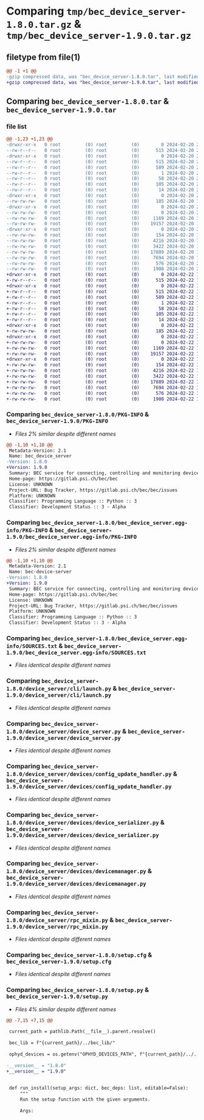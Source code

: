 # Comparing `tmp/bec_device_server-1.8.0.tar.gz` & `tmp/bec_device_server-1.9.0.tar.gz`

## filetype from file(1)

```diff
@@ -1 +1 @@
-gzip compressed data, was "bec_device_server-1.8.0.tar", last modified: Tue Feb 20 20:19:27 2024, max compression
+gzip compressed data, was "bec_device_server-1.9.0.tar", last modified: Thu Feb 22 19:50:21 2024, max compression
```

## Comparing `bec_device_server-1.8.0.tar` & `bec_device_server-1.9.0.tar`

### file list

```diff
@@ -1,23 +1,23 @@
-drwxr-xr-x   0 root         (0) root         (0)        0 2024-02-20 20:19:27.814470 bec_device_server-1.8.0/
--rw-r--r--   0 root         (0) root         (0)      515 2024-02-20 20:19:27.814470 bec_device_server-1.8.0/PKG-INFO
-drwxr-xr-x   0 root         (0) root         (0)        0 2024-02-20 20:19:27.814470 bec_device_server-1.8.0/bec_device_server.egg-info/
--rw-r--r--   0 root         (0) root         (0)      515 2024-02-20 20:19:27.000000 bec_device_server-1.8.0/bec_device_server.egg-info/PKG-INFO
--rw-r--r--   0 root         (0) root         (0)      589 2024-02-20 20:19:27.000000 bec_device_server-1.8.0/bec_device_server.egg-info/SOURCES.txt
--rw-r--r--   0 root         (0) root         (0)        1 2024-02-20 20:19:27.000000 bec_device_server-1.8.0/bec_device_server.egg-info/dependency_links.txt
--rw-r--r--   0 root         (0) root         (0)       58 2024-02-20 20:19:27.000000 bec_device_server-1.8.0/bec_device_server.egg-info/entry_points.txt
--rw-r--r--   0 root         (0) root         (0)      105 2024-02-20 20:19:27.000000 bec_device_server-1.8.0/bec_device_server.egg-info/requires.txt
--rw-r--r--   0 root         (0) root         (0)       14 2024-02-20 20:19:27.000000 bec_device_server-1.8.0/bec_device_server.egg-info/top_level.txt
-drwxr-xr-x   0 root         (0) root         (0)        0 2024-02-20 20:19:27.813470 bec_device_server-1.8.0/device_server/
--rw-rw-rw-   0 root         (0) root         (0)      185 2024-02-20 11:03:23.000000 bec_device_server-1.8.0/device_server/__init__.py
-drwxr-xr-x   0 root         (0) root         (0)        0 2024-02-20 20:19:27.813470 bec_device_server-1.8.0/device_server/cli/
--rw-rw-rw-   0 root         (0) root         (0)        0 2024-02-20 20:19:15.000000 bec_device_server-1.8.0/device_server/cli/__init__.py
--rw-rw-rw-   0 root         (0) root         (0)     1169 2024-02-20 11:03:23.000000 bec_device_server-1.8.0/device_server/cli/launch.py
--rw-rw-rw-   0 root         (0) root         (0)    19157 2024-02-20 17:20:48.000000 bec_device_server-1.8.0/device_server/device_server.py
-drwxr-xr-x   0 root         (0) root         (0)        0 2024-02-20 20:19:27.813470 bec_device_server-1.8.0/device_server/devices/
--rw-rw-rw-   0 root         (0) root         (0)      154 2024-02-20 11:03:23.000000 bec_device_server-1.8.0/device_server/devices/__init__.py
--rw-rw-rw-   0 root         (0) root         (0)     4216 2024-02-20 17:20:48.000000 bec_device_server-1.8.0/device_server/devices/config_update_handler.py
--rw-rw-rw-   0 root         (0) root         (0)     3422 2024-02-20 11:03:23.000000 bec_device_server-1.8.0/device_server/devices/device_serializer.py
--rw-rw-rw-   0 root         (0) root         (0)    17889 2024-02-20 17:20:48.000000 bec_device_server-1.8.0/device_server/devices/devicemanager.py
--rw-rw-rw-   0 root         (0) root         (0)     7694 2024-02-20 17:20:48.000000 bec_device_server-1.8.0/device_server/rpc_mixin.py
--rw-rw-rw-   0 root         (0) root         (0)      576 2024-02-20 20:19:27.829471 bec_device_server-1.8.0/setup.cfg
--rw-rw-rw-   0 root         (0) root         (0)     1908 2024-02-20 20:19:24.000000 bec_device_server-1.8.0/setup.py
+drwxr-xr-x   0 root         (0) root         (0)        0 2024-02-22 19:50:21.464958 bec_device_server-1.9.0/
+-rw-r--r--   0 root         (0) root         (0)      515 2024-02-22 19:50:21.465958 bec_device_server-1.9.0/PKG-INFO
+drwxr-xr-x   0 root         (0) root         (0)        0 2024-02-22 19:50:21.464958 bec_device_server-1.9.0/bec_device_server.egg-info/
+-rw-r--r--   0 root         (0) root         (0)      515 2024-02-22 19:50:21.000000 bec_device_server-1.9.0/bec_device_server.egg-info/PKG-INFO
+-rw-r--r--   0 root         (0) root         (0)      589 2024-02-22 19:50:21.000000 bec_device_server-1.9.0/bec_device_server.egg-info/SOURCES.txt
+-rw-r--r--   0 root         (0) root         (0)        1 2024-02-22 19:50:21.000000 bec_device_server-1.9.0/bec_device_server.egg-info/dependency_links.txt
+-rw-r--r--   0 root         (0) root         (0)       58 2024-02-22 19:50:21.000000 bec_device_server-1.9.0/bec_device_server.egg-info/entry_points.txt
+-rw-r--r--   0 root         (0) root         (0)      105 2024-02-22 19:50:21.000000 bec_device_server-1.9.0/bec_device_server.egg-info/requires.txt
+-rw-r--r--   0 root         (0) root         (0)       14 2024-02-22 19:50:21.000000 bec_device_server-1.9.0/bec_device_server.egg-info/top_level.txt
+drwxr-xr-x   0 root         (0) root         (0)        0 2024-02-22 19:50:21.463958 bec_device_server-1.9.0/device_server/
+-rw-rw-rw-   0 root         (0) root         (0)      185 2024-02-22 18:57:01.000000 bec_device_server-1.9.0/device_server/__init__.py
+drwxr-xr-x   0 root         (0) root         (0)        0 2024-02-22 19:50:21.463958 bec_device_server-1.9.0/device_server/cli/
+-rw-rw-rw-   0 root         (0) root         (0)        0 2024-02-22 19:50:05.000000 bec_device_server-1.9.0/device_server/cli/__init__.py
+-rw-rw-rw-   0 root         (0) root         (0)     1169 2024-02-22 18:57:01.000000 bec_device_server-1.9.0/device_server/cli/launch.py
+-rw-rw-rw-   0 root         (0) root         (0)    19157 2024-02-22 19:40:05.000000 bec_device_server-1.9.0/device_server/device_server.py
+drwxr-xr-x   0 root         (0) root         (0)        0 2024-02-22 19:50:21.464958 bec_device_server-1.9.0/device_server/devices/
+-rw-rw-rw-   0 root         (0) root         (0)      154 2024-02-22 18:57:01.000000 bec_device_server-1.9.0/device_server/devices/__init__.py
+-rw-rw-rw-   0 root         (0) root         (0)     4216 2024-02-22 18:57:01.000000 bec_device_server-1.9.0/device_server/devices/config_update_handler.py
+-rw-rw-rw-   0 root         (0) root         (0)     3422 2024-02-22 19:40:05.000000 bec_device_server-1.9.0/device_server/devices/device_serializer.py
+-rw-rw-rw-   0 root         (0) root         (0)    17889 2024-02-22 19:40:05.000000 bec_device_server-1.9.0/device_server/devices/devicemanager.py
+-rw-rw-rw-   0 root         (0) root         (0)     7694 2024-02-22 19:40:05.000000 bec_device_server-1.9.0/device_server/rpc_mixin.py
+-rw-rw-rw-   0 root         (0) root         (0)      576 2024-02-22 19:50:21.466958 bec_device_server-1.9.0/setup.cfg
+-rw-rw-rw-   0 root         (0) root         (0)     1908 2024-02-22 19:50:16.000000 bec_device_server-1.9.0/setup.py
```

### Comparing `bec_device_server-1.8.0/PKG-INFO` & `bec_device_server-1.9.0/PKG-INFO`

 * *Files 2% similar despite different names*

```diff
@@ -1,10 +1,10 @@
 Metadata-Version: 2.1
 Name: bec_device_server
-Version: 1.8.0
+Version: 1.9.0
 Summary: BEC service for connecting, controlling and monitoring devices through ophyd
 Home-page: https://gitlab.psi.ch/bec/bec
 License: UNKNOWN
 Project-URL: Bug Tracker, https://gitlab.psi.ch/bec/bec/issues
 Platform: UNKNOWN
 Classifier: Programming Language :: Python :: 3
 Classifier: Development Status :: 3 - Alpha
```

### Comparing `bec_device_server-1.8.0/bec_device_server.egg-info/PKG-INFO` & `bec_device_server-1.9.0/bec_device_server.egg-info/PKG-INFO`

 * *Files 2% similar despite different names*

```diff
@@ -1,10 +1,10 @@
 Metadata-Version: 2.1
 Name: bec-device-server
-Version: 1.8.0
+Version: 1.9.0
 Summary: BEC service for connecting, controlling and monitoring devices through ophyd
 Home-page: https://gitlab.psi.ch/bec/bec
 License: UNKNOWN
 Project-URL: Bug Tracker, https://gitlab.psi.ch/bec/bec/issues
 Platform: UNKNOWN
 Classifier: Programming Language :: Python :: 3
 Classifier: Development Status :: 3 - Alpha
```

### Comparing `bec_device_server-1.8.0/bec_device_server.egg-info/SOURCES.txt` & `bec_device_server-1.9.0/bec_device_server.egg-info/SOURCES.txt`

 * *Files identical despite different names*

### Comparing `bec_device_server-1.8.0/device_server/cli/launch.py` & `bec_device_server-1.9.0/device_server/cli/launch.py`

 * *Files identical despite different names*

### Comparing `bec_device_server-1.8.0/device_server/device_server.py` & `bec_device_server-1.9.0/device_server/device_server.py`

 * *Files identical despite different names*

### Comparing `bec_device_server-1.8.0/device_server/devices/config_update_handler.py` & `bec_device_server-1.9.0/device_server/devices/config_update_handler.py`

 * *Files identical despite different names*

### Comparing `bec_device_server-1.8.0/device_server/devices/device_serializer.py` & `bec_device_server-1.9.0/device_server/devices/device_serializer.py`

 * *Files identical despite different names*

### Comparing `bec_device_server-1.8.0/device_server/devices/devicemanager.py` & `bec_device_server-1.9.0/device_server/devices/devicemanager.py`

 * *Files identical despite different names*

### Comparing `bec_device_server-1.8.0/device_server/rpc_mixin.py` & `bec_device_server-1.9.0/device_server/rpc_mixin.py`

 * *Files identical despite different names*

### Comparing `bec_device_server-1.8.0/setup.cfg` & `bec_device_server-1.9.0/setup.cfg`

 * *Files identical despite different names*

### Comparing `bec_device_server-1.8.0/setup.py` & `bec_device_server-1.9.0/setup.py`

 * *Files 4% similar despite different names*

```diff
@@ -7,15 +7,15 @@
 
 current_path = pathlib.Path(__file__).parent.resolve()
 
 bec_lib = f"{current_path}/../bec_lib/"
 
 ophyd_devices = os.getenv("OPHYD_DEVICES_PATH", f"{current_path}/../../ophyd_devices/")
 
-__version__ = "1.8.0"
+__version__ = "1.9.0"
 
 
 def run_install(setup_args: dict, bec_deps: list, editable=False):
     """
     Run the setup function with the given arguments.
 
     Args:
```

